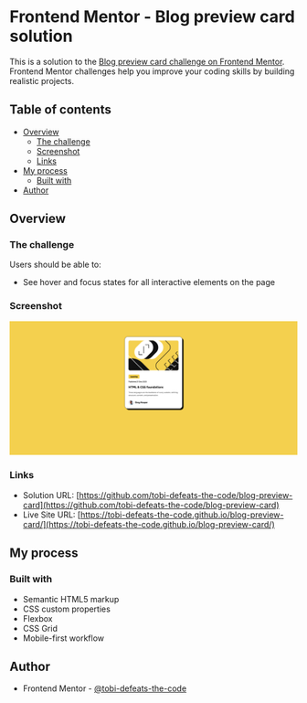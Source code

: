 # Frontend Mentor - Blog preview card solution

This is a solution to the [Blog preview card challenge on Frontend Mentor](https://www.frontendmentor.io/challenges/blog-preview-card-ckPaj01IcS). Frontend Mentor challenges help you improve your coding skills by building realistic projects. 

## Table of contents

- [Overview](#overview)
  - [The challenge](#the-challenge)
  - [Screenshot](#screenshot)
  - [Links](#links)
- [My process](#my-process)
  - [Built with](#built-with)
- [Author](#author)

## Overview

### The challenge

Users should be able to:

- See hover and focus states for all interactive elements on the page

### Screenshot

![Project screenshot](assets/images/screenshot.png)

### Links

- Solution URL: [https://github.com/tobi-defeats-the-code/blog-preview-card](https://github.com/tobi-defeats-the-code/blog-preview-card)
- Live Site URL: [https://tobi-defeats-the-code.github.io/blog-preview-card/](https://tobi-defeats-the-code.github.io/blog-preview-card/)

## My process

### Built with

- Semantic HTML5 markup
- CSS custom properties
- Flexbox
- CSS Grid
- Mobile-first workflow

## Author

- Frontend Mentor - [@tobi-defeats-the-code](https://www.frontendmentor.io/profile/tobi-defeats-the-code)